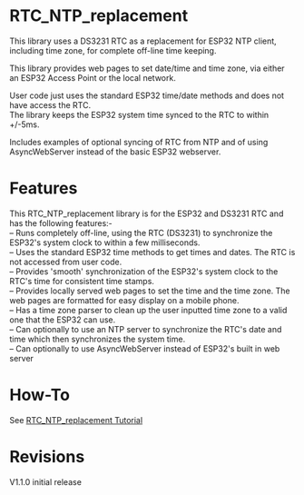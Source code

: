 # RTC_NTP_replacement
This library uses a DS3231 RTC as a replacement for ESP32 NTP client, including time zone, for complete off-line time keeping.  

This library provides web pages to set date/time and time zone, via either an ESP32 Access Point or the local network. 

User code just uses the standard ESP32 time/date methods and does not have access the RTC.  
The library keeps the ESP32 system time synced to the RTC to within +/-5ms.  

Includes examples of optional syncing of RTC from NTP and of using AsyncWebServer instead of the basic ESP32 webserver.  

# Features
This RTC_NTP_replacement library is for the ESP32 and DS3231 RTC and has the following features:-  
– Runs completely off-line, using the RTC (DS3231) to synchronize the ESP32's system clock to within a few milliseconds.  
– Uses the standard ESP32 time methods to get times and dates. The RTC is not accessed from user code.  
– Provides 'smooth' synchronization of the ESP32's system clock to the RTC's time for consistent time stamps.  
– Provides locally served web pages to set the time and the time zone. The web pages are formatted for easy display on a mobile phone.  
– Has a time zone parser to clean up the user inputted time zone to a valid one that the ESP32 can use.  
– Can optionally to use an NTP server to synchronize the RTC's date and time which then synchronizes the system time.  
– Can optionally to use AsyncWebServer instead of ESP32's built in web server  

# How-To
See [RTC_NTP_replacement Tutorial](https://www.forward.com.au/pfod/ArduinoProgramming/RTC_NTP_replacement/index.html)  


# Revisions
V1.1.0 initial release    

